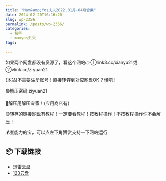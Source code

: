 ```yaml
---
title: "Max&amp;Yos夫夫2022.01月-04月合集"
date: 2024-02-20T16:16:20
slug: wp-2356
permalink: /posts/wp-2356/
categories:
  - 精华
  - maxyos夫夫
tags:

---
```


如果两个网盘都没有资源了，看这个网站👉①link3.cc/xianyu21或②vlink.cc/ziyuan21

(本站)不需要注册账号！直接转存到对应网盘OK？懂吧！

🟢解压密码:ziyuan21

🔵解压用解压专家！(应用商店有)

🟡转存的链接网盘有教程！一定要看教程！按教程操作！不按教程操作你不会解压！

💰🈶能力的宝，可以点左下角赞赏支持一下网站运行

## 📦 下载链接
- [迅雷云盘](https://blziyuan21.com/pay-download/2356?key=d362de72c2&down_id=0)
- [123云盘](https://blziyuan21.com/pay-download/2356?key=d362de72c2&down_id=1)

